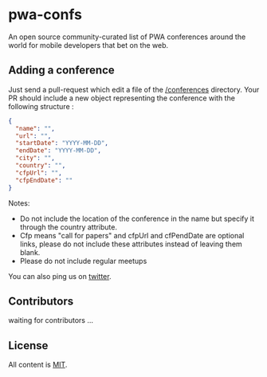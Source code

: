 # pwa-confs

An open source community-curated list of PWA conferences around the world for mobile developers that bet on the web.

Adding a conference
-------------------

Just send a pull-request which edit a file of the [/conferences](https://github.com/mobilehackersio/pwa-confs/tree/master/conferences) directory. Your PR should include a new object representing the conference with the following structure :

```json
{
  "name": "",
  "url": "",
  "startDate": "YYYY-MM-DD",
  "endDate": "YYYY-MM-DD",
  "city": "",
  "country": "",
  "cfpUrl": "",
  "cfpEndDate": ""
}
```

Notes: 
- Do not include the location of the conference in the name but specify it through the country attribute.
- Cfp means "call for papers" and cfpUrl and cfPendDate are optional links, please do not include these attributes instead of leaving them blank.
- Please do not include regular meetups

You can also ping us on [twitter](https://twitter.com/mobilehackersio).


Contributors
-------------------
waiting for contributors ...


License
-------

All content is [MIT](https://github.com/mobilehackersio/pwa-confs/blob/master/LICENSE).
